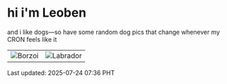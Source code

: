 # hi i'm Leoben

and i like dogs—so have some random dog pics that change whenever my CRON feels like it

|  |  |
|--------|----------|
| ![Borzoi](https://random-dog-vercel.vercel.app/api/random-borzoi?v=1753313762) | ![Labrador](https://random-dog-vercel.vercel.app/api/random-labrador?v=1753313762) |

Last updated: 2025-07-24 07:36 PHT
